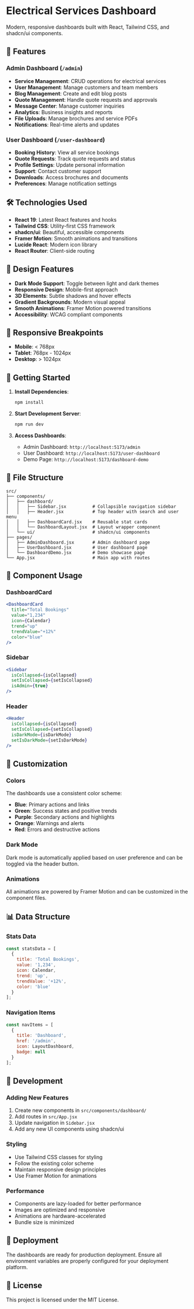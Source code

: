 # Electrical Services Dashboard

Modern, responsive dashboards built with React, Tailwind CSS, and shadcn/ui components.

## 🚀 Features

### Admin Dashboard (`/admin`)
- **Service Management**: CRUD operations for electrical services
- **User Management**: Manage customers and team members
- **Blog Management**: Create and edit blog posts
- **Quote Management**: Handle quote requests and approvals
- **Message Center**: Manage customer inquiries
- **Analytics**: Business insights and reports
- **File Uploads**: Manage brochures and service PDFs
- **Notifications**: Real-time alerts and updates

### User Dashboard (`/user-dashboard`)
- **Booking History**: View all service bookings
- **Quote Requests**: Track quote requests and status
- **Profile Settings**: Update personal information
- **Support**: Contact customer support
- **Downloads**: Access brochures and documents
- **Preferences**: Manage notification settings

## 🛠️ Technologies Used

- **React 19**: Latest React features and hooks
- **Tailwind CSS**: Utility-first CSS framework
- **shadcn/ui**: Beautiful, accessible components
- **Framer Motion**: Smooth animations and transitions
- **Lucide React**: Modern icon library
- **React Router**: Client-side routing

## 🎨 Design Features

- **Dark Mode Support**: Toggle between light and dark themes
- **Responsive Design**: Mobile-first approach
- **3D Elements**: Subtle shadows and hover effects
- **Gradient Backgrounds**: Modern visual appeal
- **Smooth Animations**: Framer Motion powered transitions
- **Accessibility**: WCAG compliant components

## 📱 Responsive Breakpoints

- **Mobile**: < 768px
- **Tablet**: 768px - 1024px
- **Desktop**: > 1024px

## 🚀 Getting Started

1. **Install Dependencies**:
   ```bash
   npm install
   ```

2. **Start Development Server**:
   ```bash
   npm run dev
   ```

3. **Access Dashboards**:
   - Admin Dashboard: `http://localhost:5173/admin`
   - User Dashboard: `http://localhost:5173/user-dashboard`
   - Demo Page: `http://localhost:5173/dashboard-demo`

## 📁 File Structure

```
src/
├── components/
│   ├── dashboard/
│   │   ├── Sidebar.jsx          # Collapsible navigation sidebar
│   │   ├── Header.jsx           # Top header with search and user menu
│   │   ├── DashboardCard.jsx    # Reusable stat cards
│   │   └── DashboardLayout.jsx  # Layout wrapper component
│   └── ui/                      # shadcn/ui components
├── pages/
│   ├── AdminDashboard.jsx       # Admin dashboard page
│   ├── UserDashboard.jsx        # User dashboard page
│   └── DashboardDemo.jsx        # Demo showcase page
└── App.jsx                      # Main app with routes
```

## 🎯 Component Usage

### DashboardCard
```jsx
<DashboardCard
  title="Total Bookings"
  value="1,234"
  icon={Calendar}
  trend="up"
  trendValue="+12%"
  color="blue"
/>
```

### Sidebar
```jsx
<Sidebar 
  isCollapsed={isCollapsed} 
  setIsCollapsed={setIsCollapsed}
  isAdmin={true}
/>
```

### Header
```jsx
<Header 
  isCollapsed={isCollapsed}
  setIsCollapsed={setIsCollapsed}
  isDarkMode={isDarkMode}
  setIsDarkMode={setIsDarkMode}
/>
```

## 🎨 Customization

### Colors
The dashboards use a consistent color scheme:
- **Blue**: Primary actions and links
- **Green**: Success states and positive trends
- **Purple**: Secondary actions and highlights
- **Orange**: Warnings and alerts
- **Red**: Errors and destructive actions

### Dark Mode
Dark mode is automatically applied based on user preference and can be toggled via the header button.

### Animations
All animations are powered by Framer Motion and can be customized in the component files.

## 📊 Data Structure

### Stats Data
```javascript
const statsData = [
  {
    title: 'Total Bookings',
    value: '1,234',
    icon: Calendar,
    trend: 'up',
    trendValue: '+12%',
    color: 'blue'
  }
];
```

### Navigation Items
```javascript
const navItems = [
  {
    title: 'Dashboard',
    href: '/admin',
    icon: LayoutDashboard,
    badge: null
  }
];
```

## 🔧 Development

### Adding New Features
1. Create new components in `src/components/dashboard/`
2. Add routes in `src/App.jsx`
3. Update navigation in `Sidebar.jsx`
4. Add any new UI components using shadcn/ui

### Styling
- Use Tailwind CSS classes for styling
- Follow the existing color scheme
- Maintain responsive design principles
- Use Framer Motion for animations

### Performance
- Components are lazy-loaded for better performance
- Images are optimized and responsive
- Animations are hardware-accelerated
- Bundle size is minimized

## 🚀 Deployment

The dashboards are ready for production deployment. Ensure all environment variables are properly configured for your deployment platform.

## 📝 License

This project is licensed under the MIT License. 